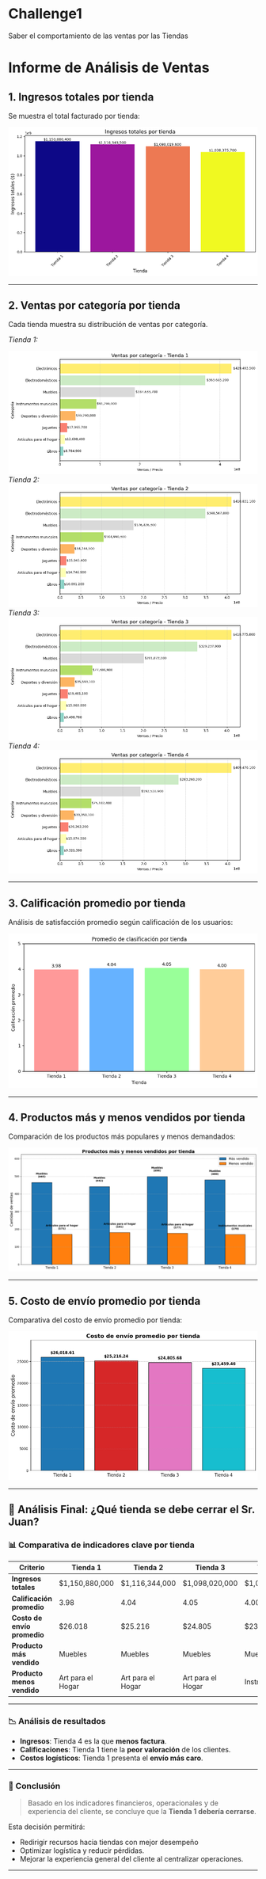 # Challenge1
Saber el comportamiento de las ventas por las Tiendas
# Informe de Análisis de Ventas 

## 1. Ingresos totales por tienda

Se muestra el total facturado por tienda:

![Ingresos](/imagen/Ingresos_Totales.png)

---

## 2. Ventas por categoría por tienda

Cada tienda muestra su distribución de ventas por categoría.

*Tienda 1:*

![Ventas por categoría - Tienda 1](/imagen/Ventas_Por_Categoria_Tienda_1.png)
*Tienda 2:*
![Ventas por categoría - Tienda 2](/imagen/Ventas_Por_Categoria_Tienda_2.png)
*Tienda 3:*
![Ventas por categoría - Tienda 3](/imagen/Ventas_Por_Categoria_Tienda_3.png)
*Tienda 4:*
![Ventas por categoría - Tienda 4](/imagen/Ventas_Por_Categoria_Tienda_4.png)

---

## 3. Calificación promedio por tienda

Análisis de satisfacción promedio según calificación de los usuarios:

![Calificación](/imagen/Promedio_Clasificacion_Por_Tienda.png)

---

## 4. Productos más y menos vendidos por tienda

Comparación de los productos más populares y menos demandados:

![Más y menos vendidos](/imagen/Productos_Mas_Y_Menos_Vendidos.png)

---

## 5. Costo de envío promedio por tienda

Comparativa del costo de envío promedio por tienda:

![Envío](/imagen/Costo_de_Envio_Por_tienda.png)




---

## 🧾 Análisis Final: ¿Qué tienda se debe cerrar el Sr. Juan?

### 📊 Comparativa de indicadores clave por tienda

| Criterio                         | Tienda 1         | Tienda 2         | Tienda 3         | Tienda 4         |
|----------------------------------|------------------|------------------|------------------|------------------|
| **Ingresos totales**            | $1,150,880,000    | $1,116,344,000   | $1,098,020,000   | $1,038,376,000   |
| **Calificación promedio**       | 3.98              | 4.04             | 4.05             | 4.00             |
| **Costo de envío promedio**     | $26.018           | $25.216          | $24.805          | $23.459          |
| **Producto más vendido**        | Muebles           | Muebles          | Muebles          | Muebles          |
| **Producto menos vendido**      | Art para el Hogar | Art para el Hogar| Art para el Hogar| Instr Musicales  |

---

### 📉 Análisis de resultados

- **Ingresos**: Tienda 4 es la que **menos factura**.
- **Calificaciones**: Tienda 1 tiene la **peor valoración** de los clientes.
- **Costos logísticos**: Tienda 1 presenta el **envío más caro**.
---

### 🧠 Conclusión

> Basado en los indicadores financieros, operacionales y de experiencia del cliente, se concluye que la **Tienda 1 debería cerrarse**.

Esta decisión permitirá:
- Redirigir recursos hacia tiendas con mejor desempeño 
- Optimizar logística y reducir pérdidas.
- Mejorar la experiencia general del cliente al centralizar operaciones.

---





